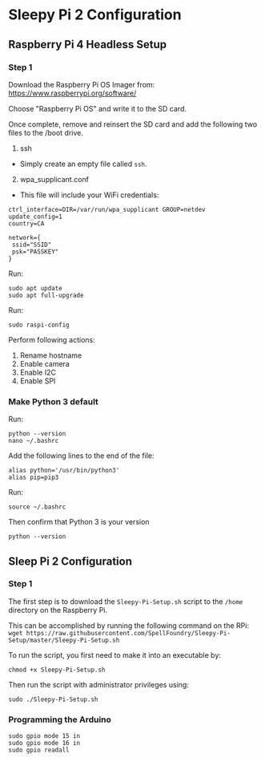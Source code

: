 # Sleepy Pi 2 Configuration


## Raspberry Pi 4 Headless Setup

### Step 1

Download the Raspberry Pi OS Imager from: https://www.raspberrypi.org/software/

Choose "Raspberry Pi OS" and write it to the SD card.

Once complete, remove and reinsert the SD card and add the following two files to the /boot drive.

1. ssh
* Simply create an empty file called `ssh`.
2. wpa_supplicant.conf
* This file will include your WiFi credentials:

```
ctrl_interface=DIR=/var/run/wpa_supplicant GROUP=netdev
update_config=1
country=CA

network={
 ssid="SSID"
 psk="PASSKEY"
}
```

Run:
```
sudo apt update
sudo apt full-upgrade
```

Run:
```
sudo raspi-config
```
Perform following actions: 
1. Rename hostname
2. Enable camera 
3. Enable I2C
4. Enable SPI


### Make Python 3 default

Run:
```
python --version
nano ~/.bashrc
```

Add the following lines to the end of the file:
```
alias python='/usr/bin/python3'
alias pip=pip3
```

Run:
```
source ~/.bashrc
```
Then confirm that Python 3 is your version
```
python --version
```


## Sleep Pi 2 Configuration

### Step 1
The first step is to download the `Sleepy-Pi-Setup.sh` script to the `/home` directory on the Raspberry Pi.

This can be accomplished by running the following command on the RPi:
`wget https://raw.githubusercontent.com/SpellFoundry/Sleepy-Pi-Setup/master/Sleepy-Pi-Setup.sh`

To run the script, you first need to make it into an executable by:
```
chmod +x Sleepy-Pi-Setup.sh
```

Then run the script with administrator privileges using:
```
sudo ./Sleepy-Pi-Setup.sh
```




### Programming the Arduino
```
sudo gpio mode 15 in
sudo gpio mode 16 in
sudo gpio readall
```
